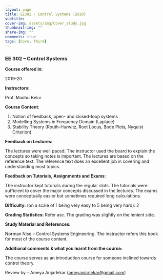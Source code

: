 ```yaml
---
layout: page
title: EE302 - Control Systems (2020)
subtitle:
cover-img: assets/img/Cover_study.jpg
thumbnail-img: ""
share-img: ""
comments: true
tags: [Core, Third]
---
```




### EE 302 – Control Systems


**Course offered in:**

2019-20

**Instructors:**

Prof. Madhu Belur

**Course Content:**

1) Notion of feedback, open- and closed-loop systems
2) Modelling Systems in Frequency Domain (Laplace)
3) Stability Theory (Routh-Hurwitz, Root Locus, Bode Plots, Nyquist Criterion)

**Feedback on Lectures:**

The lectures were well paced. The instructor used the board to explain the concepts so taking notes is important. The lectures are based on the reference text. The reference text does an excellent job in covering and understanding most topics.

**Feedback on Tutorials, Assignments and Exams:**

The instructor kept tutorials during the regular slots. The tutorials were sufficient to cover the major concepts discussed in the lectures. The exams were conceptually easier but sometimes required long calculations.

**Difficulty:**
(on a scale of 1 being very easy to 5 being very hard): 2

**Grading Statistics:**
Refer asc. The grading was slightly on the lenient side.

**Study Material and References:**

Norman Nise – Control Systems Engineering. The instructor refers this book for most of the course content.

**Additional comments & what you learnt from the course:**

The course serves as an introduction course for someone inclined towards control theory.

Review by – Ameya Anjarlekar (ameyanjarlekar@gmail.com)

